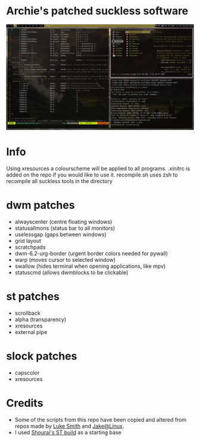 # Archie's patched suckless software
![Screenshot](screenshot.png "Screenshot")
# Info
Using xresources a colourscheme will be applied to all programs.
.xinitrc is added on the repo if you would like to use it.
recompile.sh uses zsh to recompile all suckless tools in the directory
# dwm patches
- alwayscenter (centre floating windows)
- statusallmons (status bar to all monitors)
- uselessgap (gaps between windows)
- grid layout
- scratchpads
- dwm-6.2-urg-border (urgent border colors needed for pywall)
- warp (moves cursor to selected window)
- swallow (hides terminal when opening applications, like mpv)
- statuscmd (allows dwmblocks to be clickable)
# st patches
 - scrollback
 - alpha (transparency)
 - xresources
 - external pipe
# slock patches
- capscolor
- xresources
# Credits
- Some of the scripts from this repo have been copied and altered from repos made by [Luke Smith](https://github.com/lukesmithxyz) and [Jake@Linux](https://github.com/jdpedersen1).
- I used [Shourai's ST build](https://github.com/Shourai/st) as a starting base
